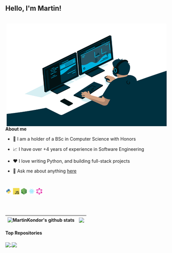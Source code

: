## Hello, I'm Martin!

<br />

<img align="right" alt="GIF" src="https://github.com/MartinKondor/MartinKondor/blob/main/code.gif?raw=true" width="500" height="320" />


**About me**

- 🚀 I am a holder of a BSc in Computer Science with Honors

- 📈 I have over +4 years of experience in Software Engineering

- ❤️ I love writing Python, and building full-stack projects

- 💬 Ask me about anything [here](mailto:martinkondor@gmail.com)

<br/>
<p>
  <code><img height="20" alt="python" src="https://raw.githubusercontent.com/github/explore/80688e429a7d4ef2fca1e82350fe8e3517d3494d/topics/python/python.png"></code>
  <code><img height="20" alt="javascript" src="https://raw.githubusercontent.com/github/explore/80688e429a7d4ef2fca1e82350fe8e3517d3494d/topics/javascript/javascript.png"></code>
  <code><img height="20" alt="nodejs" src="https://raw.githubusercontent.com/github/explore/80688e429a7d4ef2fca1e82350fe8e3517d3494d/topics/nodejs/nodejs.png"></code>   
  <code><img height="20" alt="react" src="https://raw.githubusercontent.com/github/explore/80688e429a7d4ef2fca1e82350fe8e3517d3494d/topics/react/react.png"></code>
  <code><img height="20" alt="graphql" src="https://raw.githubusercontent.com/github/explore/5c058a388828bb5fde0bcafd4bc867b5bb3f26f3/topics/graphql/graphql.png"></code> 
</p>

<br/><br/>

| <img align="center" src="https://github-readme-stats.vercel.app/api?username=MartinKondor&show_icons=true&include_all_commits=true&theme=buefy&hide_border=true" alt="MartinKondor's github stats" /> | <img align="center" src="https://github-readme-stats.vercel.app/api/top-langs/?username=MartinKondor&layout=compact&theme=buefy&hide_border=true&hide=jupyter%20notebook,html,css,tex,twig,cmake,makefile" /> |
| ------------- | ------------- |

#### Top Repositories


<a href="https://github.com/MartinKondor/MovieRecommender">
  <img align="center" src="https://github-readme-stats.vercel.app/api/pin/?username=MartinKondor&repo=MovieRecommender&theme=buefy" />
</a>
<a href="https://github.com/MartinKondor/TinyChat">
  <img align="center" src="https://github-readme-stats.vercel.app/api/pin/?username=MartinKondor&repo=TinyChat&theme=buefy" />
</a>
